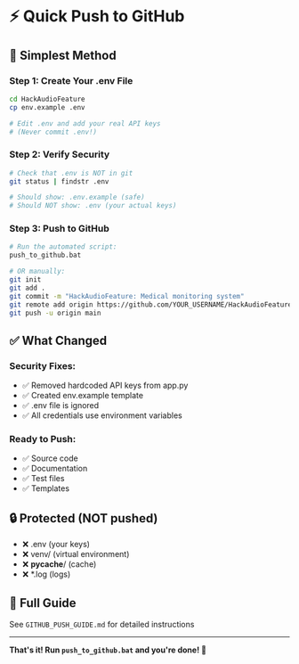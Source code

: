 # ⚡ Quick Push to GitHub

## 🎯 **Simplest Method**

### Step 1: Create Your .env File
```bash
cd HackAudioFeature
cp env.example .env

# Edit .env and add your real API keys
# (Never commit .env!)
```

### Step 2: Verify Security
```bash
# Check that .env is NOT in git
git status | findstr .env

# Should show: .env.example (safe)
# Should NOT show: .env (your actual keys)
```

### Step 3: Push to GitHub
```bash
# Run the automated script:
push_to_github.bat

# OR manually:
git init
git add .
git commit -m "HackAudioFeature: Medical monitoring system"
git remote add origin https://github.com/YOUR_USERNAME/HackAudioFeature.git
git push -u origin main
```

## ✅ **What Changed**

### Security Fixes:
- ✅ Removed hardcoded API keys from app.py
- ✅ Created env.example template
- ✅ .env file is ignored
- ✅ All credentials use environment variables

### Ready to Push:
- ✅ Source code
- ✅ Documentation
- ✅ Test files
- ✅ Templates

## 🔒 **Protected (NOT pushed)**
- ❌ .env (your keys)
- ❌ venv/ (virtual environment)
- ❌ __pycache__/ (cache)
- ❌ *.log (logs)

## 📖 **Full Guide**
See `GITHUB_PUSH_GUIDE.md` for detailed instructions

---

**That's it! Run `push_to_github.bat` and you're done! 🚀**

